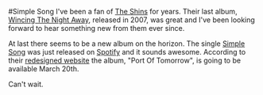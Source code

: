 #Simple Song
I've been a fan of [The Shins](http://theshins.com) for years. Their last album, [Wincing The Night Away](http://open.spotify.com/album/3iV8OKGjejtOqGWwpUgXFC "Listen to 'Wincing The Night Away' on Spotify"), released in 2007, was great and I've been looking forward to hear something new from them ever since.

At last there seems to be a new album on the horizon. The single [Simple Song](http://open.spotify.com/album/3eZ5XAIiBlF5GcEq01jrWf) was just released on [Spotify](http://spotify.com) and it sounds awesome. According to their [redesigned website](http://theshins.com) the album, "Port Of Tomorrow", is going to be available March 20th.

Can't wait.